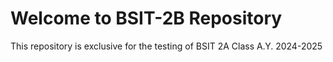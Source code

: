 # Welcome to BSIT-2B Repository

This repository is exclusive for the testing of BSIT 2A Class A.Y. 2024-2025
